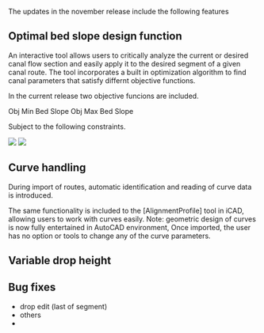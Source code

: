 The updates in the november release include the following features

## Optimal bed slope design function
An interactive tool allows users to critically analyze the current or desired canal flow section and easily apply it to the desired segment of a given canal route. The tool incorporates a built in optimization algorithm to find canal parameters that satisfy differnt objective functions. 

In the current release two objective funcions are included.


Obj Min Bed Slope
Obj Max Bed Slope

Subject to the following constraints.

<img src="https://render.githubusercontent.com/render/math?math=v_{min}<=v<=v_{max}">


<img src="https://render.githubusercontent.com/render/math?math=\Tau <= \Tau_{max}">

## Curve handling
During import of routes, automatic identification and reading of curve data is introduced. 

The same functionality is included to the [AlignmentProfile] tool in iCAD, allowing users to work with curves easily.
Note: geometric design of curves is now fully entertained in AutoCAD environment, Once imported, the user has no option or tools to change any of the curve parameters.

## Variable drop height


## Bug fixes
- drop edit (last of segment)
- others
- 

